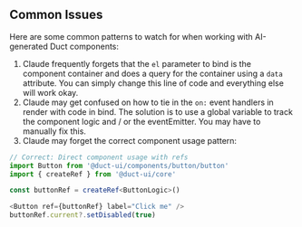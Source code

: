 ## Common Issues

Here are some common patterns to watch for when working with AI-generated Duct components:

1. Claude frequently forgets that the `el` parameter to bind is the component container and does a query for the container using a `data` attribute. You can simply change this line of code and everything else will work okay.
2. Claude may get confused on how to tie in the `on:` event handlers in render with code in bind. The solution is to use a global variable to track the component logic and / or the eventEmitter. You may have to manually fix this.
3. Claude may forget the correct component usage pattern:

  ```typescript
  // Correct: Direct component usage with refs
  import Button from '@duct-ui/components/button/button'
  import { createRef } from '@duct-ui/core'

  const buttonRef = createRef<ButtonLogic>()

  <Button ref={buttonRef} label="Click me" />
  buttonRef.current?.setDisabled(true)
  ```

